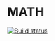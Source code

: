 # MATH

[![Build status](https://ci.appveyor.com/api/projects/status/gpt58vkmwm4hp5w0?svg=true)](https://ci.appveyor.com/project/BogdashkinAS/ajs-homeworks-math)

